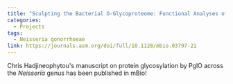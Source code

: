 ```yaml
---
title: "Sculpting the Bacterial O-Glycoproteome: Functional Analyses of Orthologous Oligosaccharyltransferases with Diverse Targeting Specificities"
categories:
  - Projects
tags:
  - Neisseria gonorrhoeae
link: https://journals.asm.org/doi/full/10.1128/mbio.03797-21
---
```


Chris Hadjineophytou's manuscript on protein glycosylation by PglO across the *Neisseria* genus has been published in 	mBio!
